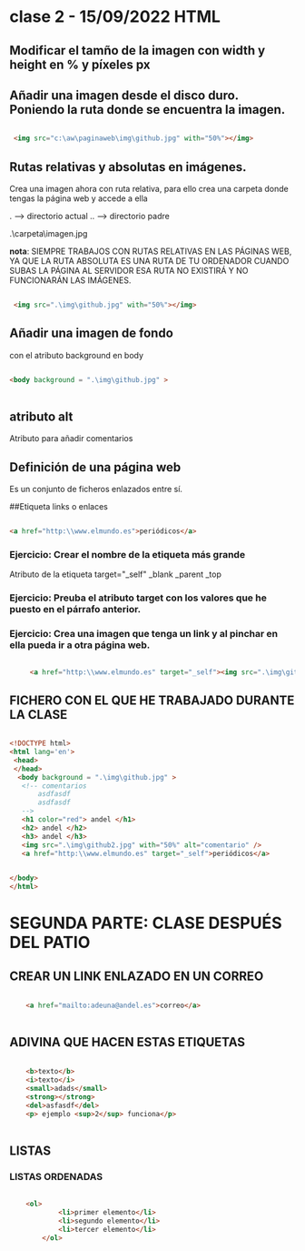# clase 2 - 15/09/2022 HTML

## Modificar el tamño de la imagen con width y height en % y píxeles px





## Añadir una imagen desde el disco duro. Poniendo la ruta donde se encuentra la imagen.

```html

 <img src="c:\aw\paginaweb\img\github.jpg" with="50%"></img> 

```


## Rutas relativas y absolutas en imágenes.

Crea una imagen ahora con ruta relativa, para ello crea una carpeta donde tengas la página web y accede a ella 

. --> directorio actual
.. --> directorio padre

.\carpeta\imagen.jpg

**nota**: SIEMPRE TRABAJOS CON RUTAS RELATIVAS EN LAS PÁGINAS WEB, YA QUE LA RUTA ABSOLUTA ES UNA RUTA DE TU ORDENADOR CUANDO SUBAS LA PÁGINA
AL SERVIDOR ESA RUTA NO EXISTIRÁ Y NO FUNCIONARÁN LAS IMÁGENES.


```html

 <img src=".\img\github.jpg" with="50%"></img> 

```

## Añadir una imagen de fondo

con el atributo background en body

```html

<body background = ".\img\github.jpg" >
 
 ```
 
 ## atributo alt
 
 Atributo para añadir comentarios
 
 ## Definición de una página web
 
 Es un conjunto de ficheros enlazados entre sí.
 
 ##Etiqueta <a> links o enlaces
    
 
 ```html

<a href="http:\\www.elmundo.es">periódicos</a>
 
 ```
 
 ### Ejercicio: Crear el nombre de la etiqueta más grande
 
 
Atributo de la etiqueta <a> target="_self"
 _blank
_parent
_top 
 
 ### Ejercicio: Preuba el atributo target con los valores que he puesto en el párrafo anterior.
 
 ### Ejercicio: Crea una imagen que tenga un link y al pinchar en ella pueda ir a otra página web.
	
```html
	
	 <a href="http:\\www.elmundo.es" target="_self"><img src=".\img\github.jpg" width="50%"/></a>

```
 
 ## FICHERO CON EL QUE HE TRABAJADO DURANTE LA CLASE
 
 ```html
 
 <!DOCTYPE html>
<html lang='en'>
  <head>
  </head>
   <body background = ".\img\github.jpg" >
    <!-- comentarios  
        asdfasdf
        asdfasdf
    -->
	<h1 color="red"> andel </h1>
    <h2> andel </h2>
    <h3> andel </h3>
    <img src=".\img\github2.jpg" with="50%" alt="comentario" /> 
    <a href="http:\\www.elmundo.es" target="_self">periódicos</a>

    
</body>
</html>
 
 ```
# SEGUNDA PARTE: CLASE DESPUÉS DEL PATIO
	
## CREAR UN LINK ENLAZADO EN UN CORREO

```html
	
	<a href="mailto:adeuna@andel.es">correo</a>
	
```
	
## ADIVINA QUE HACEN ESTAS ETIQUETAS
	
```html
	
    <b>texto</b> 
    <i>texto</i>
    <small>adads</small>
    <strong></strong>
    <del>asfasdf</del>
    <p> ejemplo <sup>2</sup> funciona</p>
  
```

## LISTAS
### LISTAS ORDENADAS
	
```html
	
	<ol>
        	<li>primer elemento</li>
        	<li>segundo elemento</li>
        	<li>tercer elemento</li>
    	</ol>
	
```
